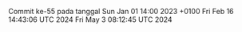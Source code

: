 Commit ke-55 pada tanggal Sun Jan 01 14:00 2023 +0100
Fri Feb 16 14:43:06 UTC 2024
Fri May  3 08:12:45 UTC 2024
